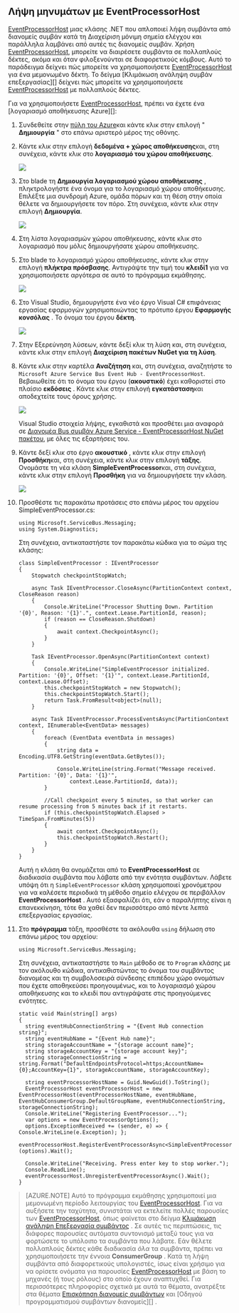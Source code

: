 ## <a name="receive-messages-with-eventprocessorhost"></a>Λήψη μηνυμάτων με EventProcessorHost

[EventProcessorHost][] μιας κλάσης .NET που απλοποιεί λήψη συμβάντα από διανομείς συμβάν κατά τη Διαχείριση μόνιμη σημεία ελέγχου και παράλληλα λαμβάνει από αυτές τις διανομείς συμβάν. Χρήση [EventProcessorHost][], μπορείτε να διαιρέσετε συμβάντα σε πολλαπλούς δέκτες, ακόμα και όταν φιλοξενούνται σε διαφορετικούς κόμβους. Αυτό το παράδειγμα δείχνει πώς μπορείτε να χρησιμοποιήσετε [EventProcessorHost][] για ένα μεμονωμένο δέκτη. Το δείγμα [Κλιμάκωση ανάληψη συμβάν επεξεργασίας][] δείχνει πώς μπορείτε να χρησιμοποιήσετε [EventProcessorHost][] με πολλαπλούς δέκτες.

Για να χρησιμοποιήσετε [EventProcessorHost][], πρέπει να έχετε ένα [λογαριασμό αποθήκευσης Azure][]:

1. Συνδεθείτε στην [πύλη του Azure][]και κάντε κλικ στην επιλογή " **Δημιουργία** " στο επάνω αριστερό μέρος της οθόνης.

2. Κάντε κλικ στην επιλογή **δεδομένα + χώρος αποθήκευσης**και, στη συνέχεια, κάντε κλικ στο **λογαριασμό του χώρου αποθήκευσης**.

    ![](./media/service-bus-event-hubs-getstarted-receive-ephcs/create-storage1.png)

3. Στο blade τη **Δημιουργία λογαριασμού χώρου αποθήκευσης** , πληκτρολογήστε ένα όνομα για το λογαριασμό χώρου αποθήκευσης. Επιλέξτε μια συνδρομή Azure, ομάδα πόρων και τη θέση στην οποία θέλετε να δημιουργήσετε τον πόρο. Στη συνέχεια, κάντε κλικ στην επιλογή **Δημιουργία**.

    ![](./media/service-bus-event-hubs-getstarted-receive-ephcs/create-storage2.png)

4. Στη λίστα λογαριασμών χώρου αποθήκευσης, κάντε κλικ στο λογαριασμό που μόλις δημιουργήσατε χώρου αποθήκευσης.

5. Στο blade το λογαριασμό χώρου αποθήκευσης, κάντε κλικ στην επιλογή **πλήκτρα πρόσβασης**. Αντιγράψτε την τιμή του **κλειδί1** για να χρησιμοποιήσετε αργότερα σε αυτό το πρόγραμμα εκμάθησης.

    ![](./media/service-bus-event-hubs-getstarted-receive-ephcs/create-storage3.png)

4. Στο Visual Studio, δημιουργήστε ένα νέο έργο Visual C# επιφάνειας εργασίας εφαρμογών χρησιμοποιώντας το πρότυπο έργου **Εφαρμογής κονσόλας** . Το όνομα του έργου **δέκτη**.

    ![](./media/service-bus-event-hubs-getstarted-receive-ephcs/create-receiver-csharp1.png)

5. Στην Εξερεύνηση λύσεων, κάντε δεξί κλικ τη λύση και, στη συνέχεια, κάντε κλικ στην επιλογή **Διαχείριση πακέτων NuGet για τη λύση**.

6. Κάντε κλικ στην καρτέλα **Αναζήτηση** και, στη συνέχεια, αναζητήστε το `Microsoft Azure Service Bus Event Hub - EventProcessorHost`. Βεβαιωθείτε ότι το όνομα του έργου (**ακουστικό**) έχει καθοριστεί στο πλαίσιο **εκδόσεις** . Κάντε κλικ στην επιλογή **εγκατάσταση**και αποδεχτείτε τους όρους χρήσης.

    ![](./media/service-bus-event-hubs-getstarted-receive-ephcs/create-eph-csharp1.png)

    Visual Studio στοιχεία λήψης, εγκαθιστά και προσθέτει μια αναφορά σε [Διανομέα Bus συμβάν Azure Service - EventProcessorHost NuGet πακέτου](https://www.nuget.org/packages/Microsoft.Azure.ServiceBus.EventProcessorHost), με όλες τις εξαρτήσεις του.

7. Κάντε δεξί κλικ στο έργο **ακουστικό** , κάντε κλικ στην επιλογή **Προσθήκη**και, στη συνέχεια, κάντε κλικ στην επιλογή **τάξης**. Ονομάστε τη νέα κλάση **SimpleEventProcessor**και, στη συνέχεια, κάντε κλικ στην επιλογή **Προσθήκη** για να δημιουργήσετε την κλάση.

    ![](./media/service-bus-event-hubs-getstarted-receive-ephcs/create-receiver-csharp2.png)

8. Προσθέστε τις παρακάτω προτάσεις στο επάνω μέρος του αρχείου SimpleEventProcessor.cs:

    ```
    using Microsoft.ServiceBus.Messaging;
    using System.Diagnostics;
    ```

    Στη συνέχεια, αντικαταστήστε τον παρακάτω κώδικα για το σώμα της κλάσης:

    ```
    class SimpleEventProcessor : IEventProcessor
    {
        Stopwatch checkpointStopWatch;

        async Task IEventProcessor.CloseAsync(PartitionContext context, CloseReason reason)
        {
            Console.WriteLine("Processor Shutting Down. Partition '{0}', Reason: '{1}'.", context.Lease.PartitionId, reason);
            if (reason == CloseReason.Shutdown)
            {
                await context.CheckpointAsync();
            }
        }

        Task IEventProcessor.OpenAsync(PartitionContext context)
        {
            Console.WriteLine("SimpleEventProcessor initialized.  Partition: '{0}', Offset: '{1}'", context.Lease.PartitionId, context.Lease.Offset);
            this.checkpointStopWatch = new Stopwatch();
            this.checkpointStopWatch.Start();
            return Task.FromResult<object>(null);
        }

        async Task IEventProcessor.ProcessEventsAsync(PartitionContext context, IEnumerable<EventData> messages)
        {
            foreach (EventData eventData in messages)
            {
                string data = Encoding.UTF8.GetString(eventData.GetBytes());

                Console.WriteLine(string.Format("Message received.  Partition: '{0}', Data: '{1}'",
                    context.Lease.PartitionId, data));
            }

            //Call checkpoint every 5 minutes, so that worker can resume processing from 5 minutes back if it restarts.
            if (this.checkpointStopWatch.Elapsed > TimeSpan.FromMinutes(5))
            {
                await context.CheckpointAsync();
                this.checkpointStopWatch.Restart();
            }
        }
    }
    ```

    Αυτή η κλάση θα ονομάζεται από το **EventProcessorHost** σε διαδικασία συμβάντα που λάβατε από την ενότητα συμβάντων. Λάβετε υπόψη ότι η `SimpleEventProcessor` κλάση χρησιμοποιεί χρονόμετρου για να καλέσετε περιοδικά τη μέθοδο σημείο ελέγχου σε περιβάλλον **EventProcessorHost** . Αυτό εξασφαλίζει ότι, εάν ο παραλήπτης είναι η επανεκκίνηση, τότε θα χαθεί δεν περισσότερο από πέντε λεπτά επεξεργασίας εργασίας.

9. Στο **πρόγραμμα** τάξη, προσθέστε τα ακόλουθα `using` δήλωση στο επάνω μέρος του αρχείου:

    ```
    using Microsoft.ServiceBus.Messaging;
    ```

    Στη συνέχεια, αντικαταστήστε το `Main` μέθοδο σε το `Program` κλάσης με τον ακόλουθο κώδικα, αντικαθιστώντας το όνομα του συμβάντος διανομέας και τη συμβολοσειρά σύνδεσης επιπέδου χώρο ονομάτων που έχετε αποθηκεύσει προηγουμένως, και το λογαριασμό χώρου αποθήκευσης και το κλειδί που αντιγράψατε στις προηγούμενες ενότητες. 

    ```
    static void Main(string[] args)
    {
      string eventHubConnectionString = "{Event Hub connection string}";
      string eventHubName = "{Event Hub name}";
      string storageAccountName = "{storage account name}";
      string storageAccountKey = "{storage account key}";
      string storageConnectionString = string.Format("DefaultEndpointsProtocol=https;AccountName={0};AccountKey={1}", storageAccountName, storageAccountKey);

      string eventProcessorHostName = Guid.NewGuid().ToString();
      EventProcessorHost eventProcessorHost = new EventProcessorHost(eventProcessorHostName, eventHubName, EventHubConsumerGroup.DefaultGroupName, eventHubConnectionString, storageConnectionString);
      Console.WriteLine("Registering EventProcessor...");
      var options = new EventProcessorOptions();
      options.ExceptionReceived += (sender, e) => { Console.WriteLine(e.Exception); };
      eventProcessorHost.RegisterEventProcessorAsync<SimpleEventProcessor>(options).Wait();

      Console.WriteLine("Receiving. Press enter key to stop worker.");
      Console.ReadLine();
      eventProcessorHost.UnregisterEventProcessorAsync().Wait();
    }
    ```

> [AZURE.NOTE] Αυτό το πρόγραμμα εκμάθησης χρησιμοποιεί μια μεμονωμένη περίοδο λειτουργίας του [EventProcessorHost][]. Για να αυξήσετε την ταχύτητα, συνιστάται να εκτελείτε πολλές παρουσίες των [EventProcessorHost][], όπως φαίνεται στο δείγμα [Κλιμάκωση ανάληψη Επεξεργασία συμβάντος][] . Σε αυτές τις περιπτώσεις, τις διάφορες παρουσίες αυτόματα συντονισμό μεταξύ τους για να φορτώσετε το υπόλοιπο τα συμβάντα που λάβατε. Εάν θέλετε πολλαπλούς δέκτες κάθε διαδικασία *όλα* τα συμβάντα, πρέπει να χρησιμοποιήσετε την έννοια **ConsumerGroup** . Κατά τη λήψη συμβάντα από διαφορετικούς υπολογιστές, ίσως είναι χρήσιμο για να ορίσετε ονόματα για παρουσίες [EventProcessorHost][] με βάση το μηχανές (ή τους ρόλους) στο οποίο έχουν αναπτυχθεί. Για περισσότερες πληροφορίες σχετικά με αυτά τα θέματα, ανατρέξτε στα θέματα [Επισκόπηση διανομείς συμβάντων][] και [Οδηγού προγραμματισμού συμβάντων διανομείς][] .

<!-- Links -->
[Επισκόπηση διανομείς συμβάντων]: ../articles/event-hubs/event-hubs-overview.md
[Οδηγός προγραμματισμού διανομείς συμβάν]: ../articles/event-hubs/event-hubs-programming-guide.md
[Κλιμάκωση ανάληψη Επεξεργασία συμβάντος]: https://code.msdn.microsoft.com/Service-Bus-Event-Hub-45f43fc3
[Λογαριασμός Azure χώρου αποθήκευσης]: ../articles/storage/storage-create-storage-account.md
[EventProcessorHost]: http://msdn.microsoft.com/library/azure/microsoft.servicebus.messaging.eventprocessorhost(v=azure.95).aspx
[Πύλη του Azure]: https://portal.azure.com